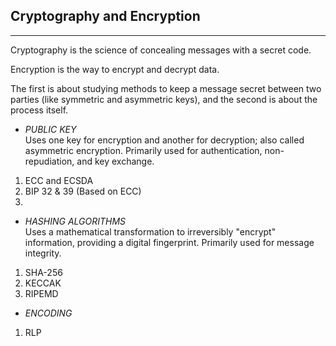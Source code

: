## Cryptography and Encryption
-----------------------------------------------------

Cryptography is the science of concealing messages with a secret code. 

Encryption is the way to encrypt and decrypt data. 

The first is about studying methods to keep a message secret between two parties (like symmetric and asymmetric keys), and the second is about the process itself.


- *PUBLIC KEY*  
Uses one key for encryption and another for decryption; also called asymmetric encryption. Primarily used for authentication, non-repudiation, and key exchange.  

1. ECC and ECSDA
2. BIP 32 & 39 (Based on ECC)
3. 

- *HASHING ALGORITHMS*  
Uses a mathematical transformation to irreversibly "encrypt" information, providing a digital fingerprint. Primarily used for message integrity.  

1. SHA-256
2. KECCAK
3. RIPEMD

- *ENCODING*  
1. RLP 


